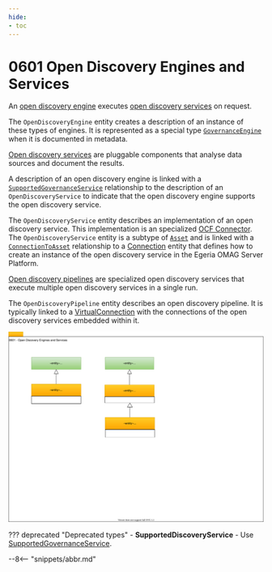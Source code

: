 ```yaml
---
hide:
- toc
---
```


<!-- SPDX-License-Identifier: CC-BY-4.0 -->
<!-- Copyright Contributors to the ODPi Egeria project. -->

# 0601 Open Discovery Engines and Services

An [open discovery engine](/egeria-docs/concepts/discovery-engine) executes [open discovery services](/egeria-docs/concepts/open-discovery-service) on request.

The `OpenDiscoveryEngine` entity creates a description of an instance of these types of engines. It is represented as a special type [`GovernanceEngine`](/egeria-docs/types/4/0461-Governance-Engines) when it is documented in metadata.

[Open discovery services](/egeria-docs/concepts/open-discovery-service) are pluggable components that analyse data sources and document the results.

A description of an open discovery engine is linked with a [`SupportedGovernanceService`](/egeria-docs/types/4/0461-Governance-Engines) relationship to the description of an `OpenDiscoveryService` to indicate that
the open discovery engine supports the open discovery service.

The `OpenDiscoveryService` entity describes an implementation of an open discovery service.  This implementation is an specialized [OCF Connector](/egeria-docs/concepts/connector). The `OpenDiscoveryService` entity is a subtype of [`Asset`](/egeria-docs/types/0/0010-Base-Model) and is linked with a [`ConnectionToAsset`](/egeria-docs/types/2/0205-Connection-Linkage) relationship to a [Connection](/egeria-docs/types/2/0201-Connectors-and-Connections) entity that defines how to create an instance of the open discovery service in the Egeria OMAG Server Platform.

[Open discovery pipelines](/egeria-docs/concepts/open-discovery-service/#discovery-pipeline) are specialized open discovery services that execute multiple open discovery services in a single run.

The `OpenDiscoveryPipeline` entity describes an open discovery pipeline.  It is typically linked to a [VirtualConnection](/egeria-docs/types/2/0205-Connection-Linkage) with the connections of the open discovery services embedded within it.

![UML](0601-Open-Discovery-Engine.svg)

??? deprecated "Deprecated types"
    - **SupportedDiscoveryService** - Use [SupportedGovernanceService](/egeria-docs/types/4/0461-Governance-Engines).

--8<-- "snippets/abbr.md"